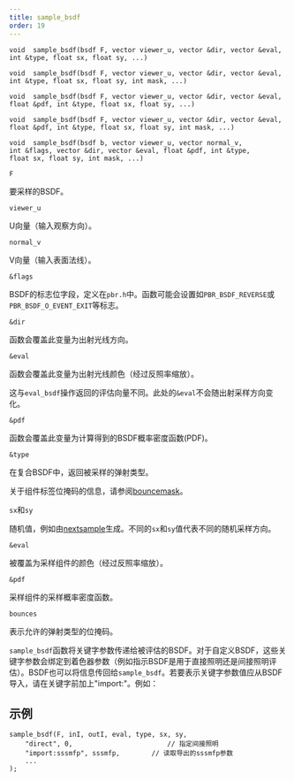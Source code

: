 ```yaml
---
title: sample_bsdf
order: 19
---
```

`void  sample_bsdf(bsdf F, vector viewer_u, vector &dir, vector &eval, int &type, float sx, float sy, ...)`

`void  sample_bsdf(bsdf F, vector viewer_u, vector &dir, vector &eval, int &type, float sx, float sy, int mask, ...)`

`void  sample_bsdf(bsdf F, vector viewer_u, vector &dir, vector &eval, float &pdf, int &type, float sx, float sy, ...)`

`void  sample_bsdf(bsdf F, vector viewer_u, vector &dir, vector &eval, float &pdf, int &type, float sx, float sy, int mask, ...)`

`void  sample_bsdf(bsdf b, vector viewer_u, vector normal_v, int &flags, vector &dir, vector &eval, float &pdf, int &type, float sx, float sy, int mask, ...)`

`F`

要采样的BSDF。

`viewer_u`

U向量（输入观察方向）。

`normal_v`

V向量（输入表面法线）。

`&flags`

BSDF的标志位字段，定义在`pbr.h`中。函数可能会设置如`PBR_BSDF_REVERSE`或`PBR_BSDF_O_EVENT_EXIT`等标志。

`&dir`

函数会覆盖此变量为出射光线方向。

`&eval`

函数会覆盖此变量为出射光线颜色（经过反照率缩放）。

这与`eval_bsdf`操作返回的评估向量不同。此处的`&eval`不会随出射采样方向变化。

`&pdf`

函数会覆盖此变量为计算得到的BSDF概率密度函数(PDF)。

`&type`

在复合BSDF中，返回被采样的弹射类型。

关于组件标签位掩码的信息，请参阅[bouncemask](bouncemask.html)。

`sx`和`sy`

随机值，例如由[nextsample](nextsample.html)生成。不同的`sx`和`sy`值代表不同的随机采样方向。

`&eval`

被覆盖为采样组件的颜色（经过反照率缩放）。

`&pdf`

采样组件的采样概率密度函数。

`bounces`

表示允许的弹射类型的位掩码。

`sample_bsdf`函数将关键字参数传递给被评估的BSDF。对于自定义BSDF，这些关键字参数会绑定到着色器参数（例如指示BSDF是用于直接照明还是间接照明评估）。BSDF也可以将信息传回给`sample_bsdf`。若要表示关键字参数值应从BSDF导入，请在关键字前加上"import:"。例如：

## 示例

```vex
sample_bsdf(F, inI, outI, eval, type, sx, sy,
    "direct", 0,                        // 指定间接照明
    "import:sssmfp", sssmfp,        // 读取导出的sssmfp参数
    ...
);

```
